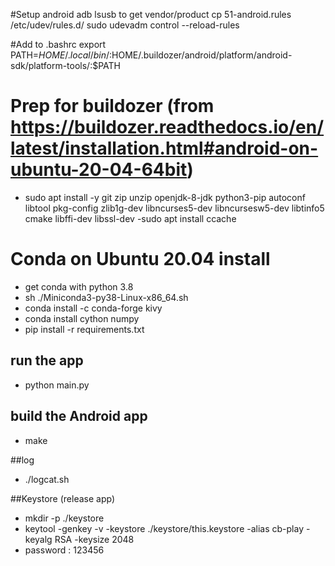 #Setup android adb
lsusb  to get vendor/product
cp 51-android.rules /etc/udev/rules.d/
sudo udevadm control --reload-rules

#Add to .bashrc
export PATH=$HOME/.local/bin/:$HOME/.buildozer/android/platform/android-sdk/platform-tools/:$PATH

# Prep for buildozer (from https://buildozer.readthedocs.io/en/latest/installation.html#android-on-ubuntu-20-04-64bit)
- sudo apt install -y git zip unzip openjdk-8-jdk python3-pip autoconf libtool pkg-config zlib1g-dev libncurses5-dev libncursesw5-dev libtinfo5 cmake libffi-dev libssl-dev
-sudo apt install ccache

# Conda on Ubuntu 20.04 install
 - get conda with python 3.8
 - sh ./Miniconda3-py38-Linux-x86_64.sh
 - conda install -c conda-forge kivy
 - conda install cython numpy
 - pip install -r  requirements.txt

## run the app
- python main.py

## build the Android app
 - make

##log
 - ./logcat.sh


##Keystore (release app)
 - mkdir -p ./keystore
 - keytool -genkey -v -keystore ./keystore/this.keystore -alias cb-play -keyalg RSA -keysize 2048
 - password : 123456
